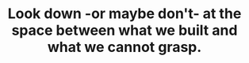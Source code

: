 ---
image_path: /images/cablecar.jpg
title: Look down -or maybe don't- at the space between what we built and what we cannot grasp.
---
